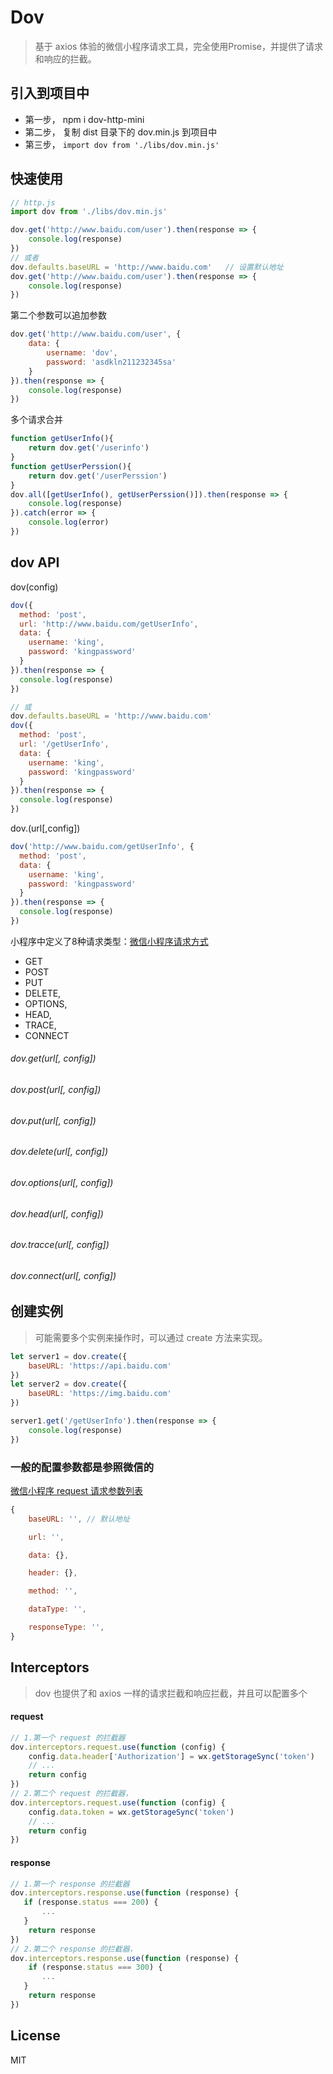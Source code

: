 # Dov

> 基于 axios 体验的微信小程序请求工具，完全使用Promise，并提供了请求和响应的拦截。

## 引入到项目中

- 第一步， npm i dov-http-mini
- 第二步， 复制 dist 目录下的 dov.min.js 到项目中
- 第三步， ` import dov from './libs/dov.min.js' `


## 快速使用

```js
// http.js
import dov from './libs/dov.min.js'

dov.get('http://www.baidu.com/user').then(response => {
    console.log(response)
})
// 或者
dov.defaults.baseURL = 'http://www.baidu.com'   // 设置默认地址
dov.get('http://www.baidu.com/user').then(response => {
    console.log(response)
})
```

第二个参数可以追加参数
```js
dov.get('http://www.baidu.com/user', {
    data: {
        username: 'dov',
        password: 'asdkln211232345sa'
    }
}).then(response => {
    console.log(response)
})
```

多个请求合并
```js
function getUserInfo(){
    return dov.get('/userinfo')
}
function getUserPerssion(){
    return dov.get('/userPerssion')
}
dov.all([getUserInfo(), getUserPerssion()]).then(response => {
    console.log(response)
}).catch(error => {
    console.log(error)
})
```

## dov API

dov(config)
```js
dov({
  method: 'post',
  url: 'http://www.baidu.com/getUserInfo',
  data: {
    username: 'king',
    password: 'kingpassword'
  }
}).then(response => {
  console.log(response)
})

// 或
dov.defaults.baseURL = 'http://www.baidu.com'
dov({
  method: 'post',
  url: '/getUserInfo',
  data: {
    username: 'king',
    password: 'kingpassword'
  }
}).then(response => {
  console.log(response)
})
```
dov.(url[,config])
```js
dov('http://www.baidu.com/getUserInfo', {
  method: 'post',
  data: {
    username: 'king',
    password: 'kingpassword'
  }
}).then(response => {
  console.log(response)
})

```

小程序中定义了8种请求类型：[微信小程序请求方式](https://developers.weixin.qq.com/miniprogram/dev/api/wx.request.html)

- GET
- POST
- PUT
- DELETE,
- OPTIONS,
- HEAD,
- TRACE,
- CONNECT

###### dov.get(url[, config])
###### dov.post(url[, config])
###### dov.put(url[, config])
###### dov.delete(url[, config])
###### dov.options(url[, config])
###### dov.head(url[, config])
###### dov.tracce(url[, config])
###### dov.connect(url[, config])

## 创建实例
> 可能需要多个实例来操作时，可以通过 create 方法来实现。


```js
let server1 = dov.create({
    baseURL: 'https://api.baidu.com'
})
let server2 = dov.create({
    baseURL: 'https://img.baidu.com'
})

server1.get('/getUserInfo').then(response => {
    console.log(response)
})
```

### 一般的配置参数都是参照微信的
[微信小程序 request 请求参数列表](https://developers.weixin.qq.com/miniprogram/dev/api/wx.request.html)

```js
{
    baseURL: '', // 默认地址

    url: '',

    data: {},

    header: {},

    method: '',

    dataType: '',

    responseType: '',
}
```

## Interceptors

> dov 也提供了和 axios 一样的请求拦截和响应拦截，并且可以配置多个

#### request
```js
// 1.第一个 request 的拦截器
dov.interceptors.request.use(function (config) {
    config.data.header['Authorization'] = wx.getStorageSync('token')
    // ...
    return config
})
// 2.第二个 request 的拦截器，
dov.interceptors.request.use(function (config) {
    config.data.token = wx.getStorageSync('token')
    // ...
    return config
})
```


#### response
```js
// 1.第一个 response 的拦截器
dov.interceptors.response.use(function (response) {
   if (response.status === 200) {
       ...
   }
    return response
})
// 2.第二个 response 的拦截器，
dov.interceptors.response.use(function (response) {
    if (response.status === 300) {
       ...
   }
    return response
})
```

## License

MIT
